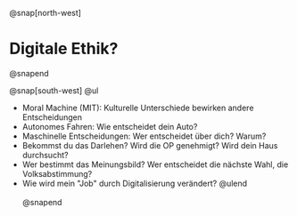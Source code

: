 @snap[north-west]
# Digitale Ethik?
@snapend

@snap[south-west]
@ul
- Moral Machine (MIT): Kulturelle Unterschiede bewirken andere Entscheidungen
- Autonomes Fahren: Wie entscheidet dein Auto?
- Maschinelle Entscheidungen: Wer entscheidet über dich? Warum?
- Bekommst du das Darlehen? Wird die OP genehmigt? Wird dein Haus durchsucht?
- Wer bestimmt das Meinungsbild? Wer entscheidet die nächste Wahl, die Volksabstimmung?
- Wie wird mein "Job" durch Digitalisierung verändert?
@ulend
<br><br>
@snapend
